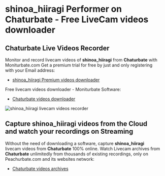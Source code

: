 # shinoa_hiiragi Performer on Chaturbate - Free LiveCam videos downloader

## Chaturbate Live Videos Recorder

Monitor and record livecam videos of **shinoa_hiiragi** from **Chaturbate** with Moniturbate.com
Get a premium trial for free by just and only registering with your Email address:
* [shinoa_hiiragi Premium videos downloader](https://moniturbate.com/request-demo-licence-key.html)

Free livecam videos downloader - Moniturbate Software:
* [Chaturbate videos downloader](https://moniturbate.com/moniturbate-download-software.html)

![shinoa_hiiragi livecam videos recorder](https://peachurnet.com/templates/moniturbate-software.png)


## Capture shinoa_hiiragi videos from the Cloud and watch your recordings on Streaming

Without the need of downloading a software, capture **shinoa_hiiragi** livecam videos from **Chaturbate** 100% online.
Watch Livecam archives from **Chaturbate** unlimitedly from thousands of existing recordings, only on Peachurbate.com and its websites network:
* [Chaturbate videos archives](https://peachurnet.com/)